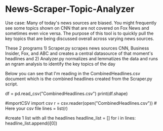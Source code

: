 # News-Scraper-Topic-Analyzer

Use case: Many of today's news sources are biased. You might frequently see some topics shown on CNN that are not covered on Fox News and sometimes even vice versa. The purpose of this tool is to quickly pull the key topics that are being discussed overall across varying news sources. 

These 2 programs 1) Scraper.py scrapes news sources CNN, Business Insider, Fox, and ABC and creates a central datasource of that moment's headlines and 2) Analyzer.py normalizes and lemmatizes the data and runs an ngram analysis to identify the key topics of the day

Below you can see that I'm reading in the CombinedHeadlines.csv document which is the combined headlines created from the Scraper.py script. 

df = pd.read_csv("CombinedHeadlines.csv")
print(df.shape)

#importCSV
import csv
r = csv.reader(open("CombinedHeadlines.csv")) # Here your csv file
lines = list(r)

#create 1 list with all the headlines
headline_list = []
for i in lines:
  headline_list.append(i[0])
